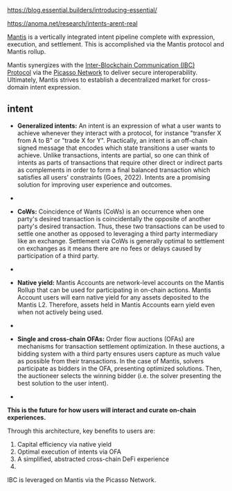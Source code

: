https://blog.essential.builders/introducing-essential/

https://anoma.net/research/intents-arent-real


[Mantis](https://www.mantis.app/) is a vertically integrated intent pipeline complete with 
expression, execution, and settlement. This is accomplished via the Mantis protocol and Mantis rollup.


Mantis synergizes with the [Inter-Blockchain Communication (IBC) Protocol](https://www.ibcprotocol.dev/) via the [Picasso Network](https://www.picasso.network/) to deliver secure interoperability. Ultimately, Mantis strives to establish a decentralized market for cross-domain intent expression.


## intent
-   **Generalized intents:** An intent is an expression of what a user wants to achieve whenever they interact with a protocol, for instance "transfer X from A to B" or "trade X for Y". Practically, an intent is an off-chain signed message that encodes which state transitions a user wants to achieve. Unlike transactions, intents are partial, so one can think of intents as parts of transactions that require other direct or indirect parts as complements in order to form a final balanced transaction which satisfies all users' constraints (Goes, 2022). Intents are a promising solution for improving user experience and outcomes.
-   


-   **CoWs:** Coincidence of Wants (CoWs) is an occurrence when one party's desired transaction is coincidentally the opposite of another party's desired transaction. Thus, these two transactions can be used to settle one another as opposed to leveraging a third party intermediary like an exchange. Settlement via CoWs is generally optimal to settlement on exchanges as it means there are no fees or delays caused by participation of a third party.
-   
-   **Native yield:** Mantis Accounts are network-level accounts on the Mantis Rollup that can be used for participating in on-chain actions. Mantis Account users will earn native yield for any assets deposited to the Mantis L2. Therefore, assets held in Mantis Accounts earn yield even when not actively being used.
-   

-   **Single and cross-chain OFAs:** Order flow auctions (OFAs) are mechanisms for transaction settlement optimization. In these auctions, a bidding system with a third party ensures users capture as much value as possible from their transactions. In the case of Mantis, solvers participate as bidders in the OFA, presenting optimized solutions. Then, the auctioneer selects the winning bidder (i.e. the solver presenting the best solution to the user intent).
-   
**This is the future for how users will interact and curate on-chain experiences.**

Through this architecture, key benefits to users are:

1.  Capital efficiency via native yield
2.  Optimal execution of intents via OFA
3.  A simplified, abstracted cross-chain DeFi experience
4.  


 IBC is leveraged on Mantis via the Picasso Network.